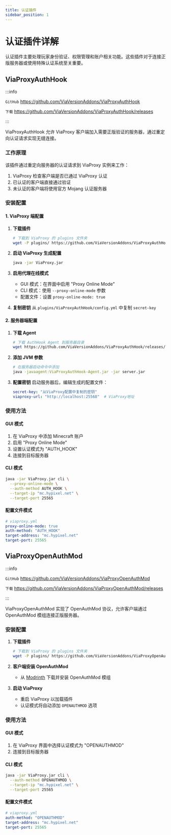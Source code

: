 ```yaml
---
title: 认证插件
sidebar_position: 1
---
```


# 认证插件详解

认证插件主要处理玩家身份验证、权限管理和账户相关功能。这些插件对于连接正版服务器或使用特殊认证系统至关重要。

## ViaProxyAuthHook

:::info

`GitHub` https://github.com/ViaVersionAddons/ViaProxyAuthHook

`下载` https://github.com/ViaVersionAddons/ViaProxyAuthHook/releases

:::

ViaProxyAuthHook 允许 ViaProxy 客户端加入需要正版验证的服务器，通过重定向认证请求实现无缝连接。

### 工作原理

该插件通过重定向服务器的认证请求到 ViaProxy 实例来工作：
1. ViaProxy 检查客户端是否已通过 ViaProxy 认证
2. 已认证的客户端直接通过验证
3. 未认证的客户端将使用官方 Mojang 认证服务器

### 安装配置

#### 1. ViaProxy 端配置

1. **下载插件**
   ```bash
   # 下载到 ViaProxy 的 plugins 文件夹
   wget -P plugins/ https://github.com/ViaVersionAddons/ViaProxyAuthHook/releases/latest/download/ViaProxyAuthHook.jar
   ```

2. **启动 ViaProxy 生成配置**
   ```bash
   java -jar ViaProxy.jar
   ```

3. **启用代理在线模式**
   - GUI 模式：在界面中启用 "Proxy Online Mode"
   - CLI 模式：使用 `--proxy-online-mode` 参数
   - 配置文件：设置 `proxy-online-mode: true`

4. **复制密钥**
   从 `plugins/ViaProxyAuthHook/config.yml` 中复制 `secret-key`

#### 2. 服务器端配置

1. **下载 Agent**
   ```bash
   # 下载 AuthHook Agent 到服务器目录
   wget https://github.com/ViaVersionAddons/ViaProxyAuthHook/releases/latest/download/ViaProxyAuthHook-Agent.jar
   ```

2. **添加 JVM 参数**
   ```bash
   # 在服务器启动命令中添加
   java -javaagent:ViaProxyAuthHook-Agent.jar -jar server.jar
   ```

3. **配置密钥**
   启动服务器后，编辑生成的配置文件：
   ```yaml
   secret-key: "从ViaProxy配置中复制的密钥"
   viaproxy-url: "http://localhost:25568"  # ViaProxy地址
   ```

### 使用方法

#### GUI 模式
1. 在 ViaProxy 中添加 Minecraft 账户
2. 启用 "Proxy Online Mode"
3. 设置认证模式为 "AUTH_HOOK"
4. 连接到目标服务器

#### CLI 模式
```bash
java -jar ViaProxy.jar cli \
  --proxy-online-mode \
  --auth-method AUTH_HOOK \
  --target-ip "mc.hypixel.net" \
  --target-port 25565
```

#### 配置文件模式
```yaml
# viaproxy.yml
proxy-online-mode: true
auth-method: "AUTH_HOOK"
target-address: "mc.hypixel.net"
target-port: 25565
```


## ViaProxyOpenAuthMod

:::info

`GitHub` https://github.com/ViaVersionAddons/ViaProxyOpenAuthMod

`下载` https://github.com/ViaVersionAddons/ViaProxyOpenAuthMod/releases

:::

ViaProxyOpenAuthMod 实现了 OpenAuthMod 协议，允许客户端通过 OpenAuthMod 模组连接正版服务器。

### 安装配置

1. **下载插件**
   ```bash
   # 下载到 ViaProxy 的 plugins 文件夹
   wget -P plugins/ https://github.com/ViaVersionAddons/ViaProxyOpenAuthMod/releases/latest/download/ViaProxyOpenAuthMod.jar
   ```

2. **客户端安装 OpenAuthMod**
   - 从 [Modrinth](https://modrinth.com/mod/openauthmod) 下载并安装 OpenAuthMod 模组

3. **启动 ViaProxy**
   - 重启 ViaProxy 以加载插件
   - 认证模式将自动添加 `OPENAUTHMOD` 选项

### 使用方法

#### GUI 模式
1. 在 ViaProxy 界面中选择认证模式为 "OPENAUTHMOD"
2. 连接到目标服务器

#### CLI 模式
```bash
java -jar ViaProxy.jar cli \
  --auth-method OPENAUTHMOD \
  --target-ip "mc.hypixel.net" \
  --target-port 25565
```

#### 配置文件模式
```yaml
# viaproxy.yml
auth-method: "OPENAUTHMOD"
target-address: "mc.hypixel.net"
target-port: 25565
```

